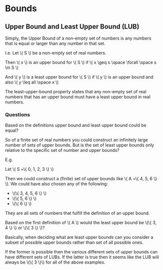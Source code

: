 # Bounds

## Upper Bound and Least Upper Bound (LUB)

Simply, the Upper Bound of a non-empty set of numbers is any numbers that is equal or larger than any number in that set.

I.e.
Let \\( S \\) be a non-empty set of real numbers.

Then \\( x \\) is an upper bound for \\( S \\) if \\( x \geq s \space \forall \space s \in S \\)

And \\( y \\) is a least upper bound for \\( S \\) if \\( y \\) is an upper bound and also \\( y \leq all \space x \\)

The least-upper-bound property states that any non-empty set of real numbers that has an upper bound must have a least upper bound in real numbers.

### Questions

Based on the definitions upper bound and least upper bound could be equal?

So of a finite set of real numbers you could construct an infinitely large number of sets of upper bounds. But is the set of least upper bounds only relative to the specific set of number and upper bounds?

E.g.

Let \\( S =\\{ 0, 1, 2, 3 \\} \\)

Then we could construct a (finite) set of upper bounds like \\( A =\\{ 4, 5, 6 \\} \\). We could have also chosen any of the following:
* \\(\\{ 3, 4, 5, 6 \\} \\)
* \\(\\{ 5, 6 \\} \\)
* \\(\\{ 6 \\} \\)

They are all sets of numbers that fulfill the definition of an upper bound.

Based on the first definition of \\( A \\) would the least upper bound be \\(\\{ 3, 4 \\} \\) or \\(\\{ 3 \\} \\)?

Basically, when deciding what are least upper bounds can you consider a subset of possible upper bounds rather than set of all possible ones.

If the former is possible then the various different sets of upper bounds can have different sets of LUBs. If the latter is true then it seems like the LUB will always be \\(\\{ 3 \\}\\) for all of the above examples.
